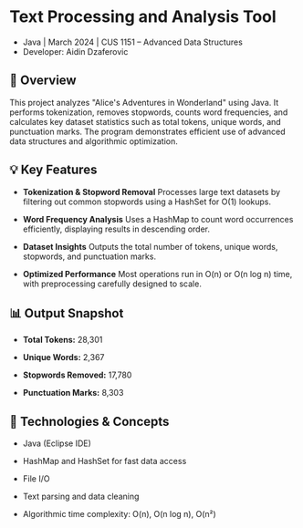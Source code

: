 # Text Processing and Analysis Tool

- Java | March 2024 | CUS 1151 – Advanced Data Structures
- Developer: Aidin Dzaferovic

## 📌 **Overview**

This project analyzes "Alice's Adventures in Wonderland" using Java. It performs tokenization, removes stopwords, counts word frequencies, and calculates key dataset statistics such as total tokens, unique words, and punctuation marks. The program demonstrates efficient use of advanced data structures and algorithmic optimization.

## 💡 **Key Features**

- **Tokenization & Stopword Removal**
  Processes large text datasets by filtering out common stopwords using a HashSet for O(1) lookups.

- **Word Frequency Analysis**
  Uses a HashMap to count word occurrences efficiently, displaying results in descending order.

- **Dataset Insights**
  Outputs the total number of tokens, unique words, stopwords, and punctuation marks.

- **Optimized Performance**
  Most operations run in O(n) or O(n log n) time, with preprocessing carefully designed to scale.

## 📊 **Output Snapshot**

- **Total Tokens:** 28,301

- **Unique Words:** 2,367

- **Stopwords Removed:** 17,780

- **Punctuation Marks:** 8,303

## 🧰 **Technologies & Concepts**

- Java (Eclipse IDE)

- HashMap and HashSet for fast data access

- File I/O

- Text parsing and data cleaning

- Algorithmic time complexity: O(n), O(n log n), O(n²)
